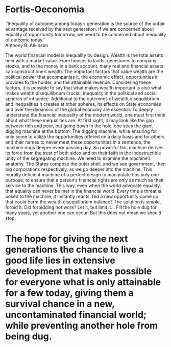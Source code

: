 # Fortis-Oeconomia

‘’Inequality of outcome among today’s generation is the source of the unfair advantage received by the next generation. If we are concerned about equality of opportunity tomorrow, we need to be concerned about inequality of outcome today.’’  
 Anthony B. Atkinson

The world financial model is inequality by design. Wealth is the total assets held with a market value.
From houses to lands, gemstones to company stocks, and to the money in a bank account, many real and financial assets can construct one’s wealth.
The important factors that value wealth are the political power that accompanies it, the economic effect, opportunities it provides to the holder, and the attainable revenue.
Considering these factors, it is possible to say that what makes wealth important is also what makes wealth disequilibrium crucial: inequality in the political and social spheres of influence.
Additional to the outcomes of wealth disequilibrium and inequalities it creates at other spheres, its effects on State economies and over the dynamics of the global economy are essential.
To deeply understand the financial inequality of the modern world, one must first think about what these inequalities are.
At first sight, it may look like the gap between rich and poor, but going down in the hole, one sees the giant digging machine at the bottom.
The digging machine, while ensuring for only some to utilize the opportunities offered on a daily basis and for others and their names to never meet these opportunities in a sentence, the machine dugs deeper every passing day.
So powerful this machine derives its force from the trust of both sides and on their faith in the indestructible unity of the segregating machine.
We need to examine the machine’s anatomy.
The States compose the outer shell, and we see government, then big corporations respectively, as we go deeper into the machine.
This morally deficient machine of a perfect design to manipulate has only one purpose; to ensure that a person’s financial rights are only as much as their service to the machine.
This way, even when the world advocate equality, that equality can never be met in the financial world.
Every time a threat is posed to the machine, it instantly reacts.
Did a new opportunity come up that could harm the wealth disequilibrium balance?
The solution is simple, forbid it. Did forbidding not work? Let it, but limit it…
Fill the hole dug for many years, yet another one can occur. But this does not mean we should stop.

# The hope for giving the next generations the chance to live a good life lies in extensive development that makes possible for everyone what is only attainable for a few today, giving them a survival chance in a new, uncontaminated financial world; while preventing another hole from being dug.
